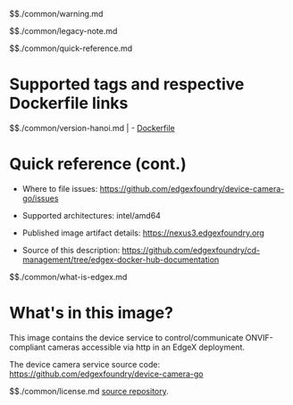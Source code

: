 $$./common/warning.md

$$./common/legacy-note.md

$$./common/quick-reference.md

# Supported tags and respective Dockerfile links

$$./common/version-hanoi.md |
        - [Dockerfile](https://github.com/edgexfoundry/device-camera-go/tree/v1.2.0)

# Quick reference (cont.)

- Where to file issues: https://github.com/edgexfoundry/device-camera-go/issues

- Supported architectures: intel/amd64

- Published image artifact details: https://nexus3.edgexfoundry.org

- Source of this description: https://github.com/edgexfoundry/cd-management/tree/edgex-docker-hub-documentation

$$./common/what-is-edgex.md

# What's in this image?

This image contains the device service to control/communicate ONVIF-compliant cameras accessible via http in an EdgeX deployment.

The device camera service source code: https://github.com/edgexfoundry/device-camera-go

$$./common/license.md
[source repository](https://github.com/edgexfoundry/device-camera-go/blob/v1.2.0/Attribution.txt).